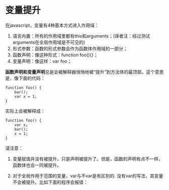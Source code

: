 # 变量提升

在javascript，变量有4种基本方式进入作用域：

1. 语言内置：所有的作用域里都有this和arguments；(译者注：经过测试arguments在全局作用域是不可见的)
2. 形式参数：函数的形式参数会作为函数体作用域的一部分；
3. 函数声明：像这种形式：function foo(){}；
4. 变量声明：像这样：var foo；

**函数声明和变量声明**总是会被解释器悄悄地被“提升”到方法体的最顶部。这个意思是，像下面的代码：

    function foo() {  
        bar();  
        var x = 1;  
    } 
    
实际上会被解释成：

    function foo() {  
        var x;  
        bar();  
        x = 1;  
    }  

请注意：

1. 变量赋值并没有被提升，只是声明被提升了。但是，函数的声明有点不一样，函数体也会一同被提升。

2. 对于全局作用于范围的变量，var与不var是有区别的. 没有var的写法，其变量不会被提升。比如下面的程序会报错：


      <script>  
      alert(a);  
      a=1;  
      </script>